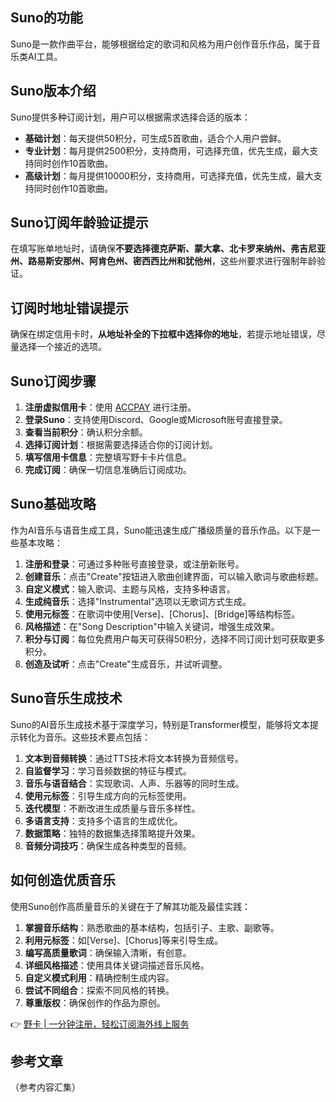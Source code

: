 ## Suno的功能
Suno是一款作曲平台，能够根据给定的歌词和风格为用户创作音乐作品，属于音乐类AI工具。

## Suno版本介绍
Suno提供多种订阅计划，用户可以根据需求选择合适的版本：

- **基础计划**：每天提供50积分，可生成5首歌曲，适合个人用户尝鲜。
- **专业计划**：每月提供2500积分，支持商用，可选择充值，优先生成，最大支持同时创作10首歌曲。
- **高级计划**：每月提供10000积分，支持商用，可选择充值，优先生成，最大支持同时创作10首歌曲。

## Suno订阅年龄验证提示
在填写账单地址时，请确保**不要选择德克萨斯、蒙大拿、北卡罗来纳州、弗吉尼亚州、路易斯安那州、阿肯色州、密西西比州和犹他州**，这些州要求进行强制年龄验证。

## 订阅时地址错误提示
确保在绑定信用卡时，**从地址补全的下拉框中选择你的地址**，若提示地址错误，尽量选择一个接近的选项。

## Suno订阅步骤
1. **注册虚拟信用卡**：使用 [ACCPAY](https://bit.ly/bewildcard) 进行注册。
2. **登录Suno**：支持使用Discord、Google或Microsoft账号直接登录。
3. **查看当前积分**：确认积分余额。
4. **选择订阅计划**：根据需要选择适合你的订阅计划。
5. **填写信用卡信息**：完整填写野卡卡片信息。
6. **完成订阅**：确保一切信息准确后订阅成功。

## Suno基础攻略
作为AI音乐与语音生成工具，Suno能迅速生成广播级质量的音乐作品。以下是一些基本攻略：

1. **注册和登录**：可通过多种账号直接登录，或注册新账号。
2. **创建音乐**：点击"Create"按钮进入歌曲创建界面，可以输入歌词与歌曲标题。
3. **自定义模式**：输入歌词、主题与风格，支持多种语言。
4. **生成纯音乐**：选择"Instrumental"选项以无歌词方式生成。
5. **使用元标签**：在歌词中使用[Verse]、[Chorus]、[Bridge]等结构标签。
6. **风格描述**：在"Song Description"中输入关键词，增强生成效果。
7. **积分与订阅**：每位免费用户每天可获得50积分，选择不同订阅计划可获取更多积分。
8. **创造及试听**：点击"Create"生成音乐，并试听调整。

## Suno音乐生成技术
Suno的AI音乐生成技术基于深度学习，特别是Transformer模型，能够将文本提示转化为音乐。这些技术要点包括：

1. **文本到音频转换**：通过TTS技术将文本转换为音频信号。
2. **自监督学习**：学习音频数据的特征与模式。
3. **音乐与语音结合**：实现歌词、人声、乐器等的同时生成。
4. **使用元标签**：引导生成方向的元标签使用。
5. **迭代模型**：不断改进生成质量与音乐多样性。
6. **多语言支持**：支持多个语言的生成优化。
7. **数据策略**：独特的数据集选择策略提升效果。
8. **音频分词技巧**：确保生成各种类型的音频。

## 如何创造优质音乐
使用Suno创作高质量音乐的关键在于了解其功能及最佳实践：

1. **掌握音乐结构**：熟悉歌曲的基本结构，包括引子、主歌、副歌等。
2. **利用元标签**：如[Verse]、[Chorus]等来引导生成。
3. **编写高质量歌词**：确保输入清晰，有创意。
4. **详细风格描述**：使用具体关键词描述音乐风格。
5. **自定义模式利用**：精确控制生成内容。
6. **尝试不同组合**：探索不同风格的转换。
7. **尊重版权**：确保创作的作品为原创。

👉 [野卡 | 一分钟注册，轻松订阅海外线上服务](https://bit.ly/bewildcard)

## 参考文章
（参考内容汇集）